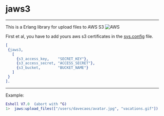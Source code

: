 # jaws3
---------
This is a Erlang library for upload files to AWS S3 
![AWS](https://github.com/davecaos/jaws3/blob/master/S3.png)

First et al, you have to add yours aws s3 certificates in the [sys.config](https://github.com/davecaos/jaws3/blob/master/rel/sys.config) file.

```erlang
[
 {jaws3, 
   [
     {s3_access_key,    "SECRET_KEY"},
     {s3_access_secret, "ACCESS_SECRET"},
     {s3_bucket,        "BUCKET_NAME"}
   ]
 }
].
``` 
---------

Example:
```erlang
Eshell V7.0  (abort with ^G)
1>  jaws:upload_files(["/users/davecaos/avatar.jpg", "vacations.gif"]).
   
```
